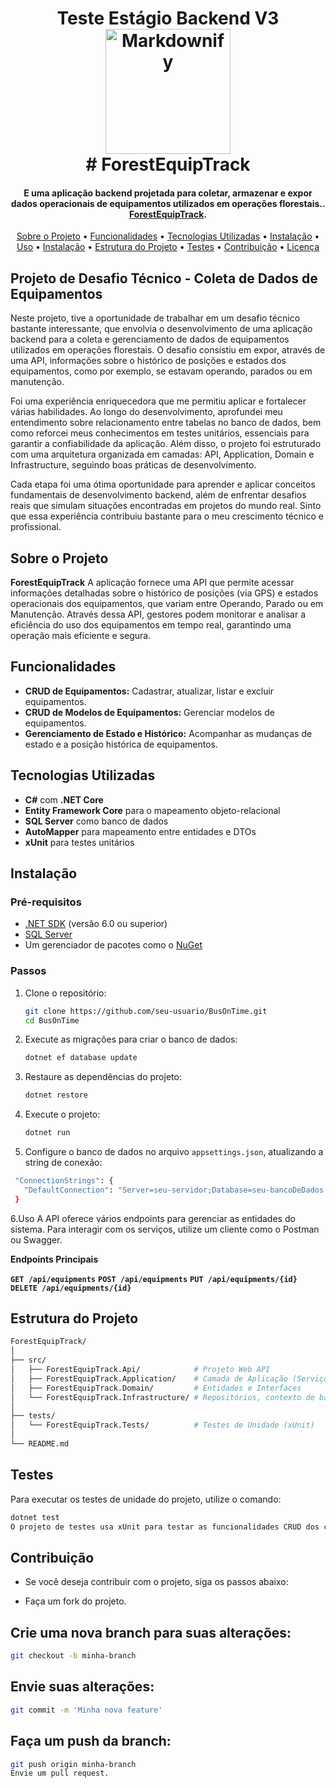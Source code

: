 <h1 align="center">
  Teste Estágio Backend V3
  <br>
  <a href="http://www.amitmerchant.com/electron-markdownify"><img src="https://github.com/aikodigital/teste-backend-estagio-v3/blob/master/img/aiko.png" alt="Markdownify" width="200"></a>
  <br>
  # ForestEquipTrack
  <br>
</h1>

<h4 align="center">E uma aplicação backend projetada para coletar, armazenar e expor dados operacionais de equipamentos utilizados em operações florestais.. <a href="https://www.supergasbras.com.br" target="_blank">ForestEquipTrack</a>.</h4>

<p align="center">
  <a href="#sobre-o-projeto">Sobre o Projeto</a> •
  <a href="#funcionalidades">Funcionalidades</a> •
  <a href="#tecnologias-utilizadas">Tecnologias Utilizadas</a> •
  <a href="#instalação">Instalação</a> •
   <a href="#uso">Uso</a> •
   <a href="#instalação">Instalação</a> •
   <a href="#estrutura-do-projeto">Estrutura do Projeto</a> •
   <a href="#testes">Testes</a> •
   <a href="#contribuição">Contribuição</a> •
   <a href="#licença">Licença</a>
</p>

## Projeto de Desafio Técnico - Coleta de Dados de Equipamentos

Neste projeto, tive a oportunidade de trabalhar em um desafio técnico bastante interessante, que envolvia o desenvolvimento de uma aplicação backend para a coleta e gerenciamento de dados de equipamentos utilizados em operações florestais. O desafio consistiu em expor, através de uma API, informações sobre o histórico de posições e estados dos equipamentos, como por exemplo, se estavam operando, parados ou em manutenção.

Foi uma experiência enriquecedora que me permitiu aplicar e fortalecer várias habilidades. Ao longo do desenvolvimento, aprofundei meu entendimento sobre relacionamento entre tabelas no banco de dados, bem como reforcei meus conhecimentos em testes unitários, essenciais para garantir a confiabilidade da aplicação. Além disso, o projeto foi estruturado com uma arquitetura organizada em camadas: API, Application, Domain e Infrastructure, seguindo boas práticas de desenvolvimento.

Cada etapa foi uma ótima oportunidade para aprender e aplicar conceitos fundamentais de desenvolvimento backend, além de enfrentar desafios reais que simulam situações encontradas em projetos do mundo real. Sinto que essa experiência contribuiu bastante para o meu crescimento técnico e profissional.

## Sobre o Projeto

**ForestEquipTrack** A aplicação fornece uma API que permite acessar informações detalhadas sobre o histórico de posições (via GPS) e estados operacionais dos equipamentos, que variam entre Operando, Parado ou em Manutenção. Através dessa API, gestores podem monitorar e analisar a eficiência do uso dos equipamentos em tempo real, garantindo uma operação mais eficiente e segura.

## Funcionalidades

- **CRUD de Equipamentos:** Cadastrar, atualizar, listar e excluir equipamentos.
- **CRUD de Modelos de Equipamentos:** Gerenciar modelos de equipamentos.
- **Gerenciamento de Estado e Histórico:** Acompanhar as mudanças de estado e a posição histórica de equipamentos.

## Tecnologias Utilizadas

- **C#** com **.NET Core**
- **Entity Framework Core** para o mapeamento objeto-relacional
- **SQL Server** como banco de dados
- **AutoMapper** para mapeamento entre entidades e DTOs
- **xUnit** para testes unitários

## Instalação

### Pré-requisitos

- [.NET SDK](https://dotnet.microsoft.com/download) (versão 6.0 ou superior)
- [SQL Server](https://www.microsoft.com/pt-br/sql-server/sql-server-downloads)
- Um gerenciador de pacotes como o [NuGet](https://www.nuget.org/)

### Passos

1. Clone o repositório:
   ```bash
   git clone https://github.com/seu-usuario/BusOnTime.git
   cd BusOnTime

2. Execute as migrações para criar o banco de dados:
   ```bash
   dotnet ef database update

3. Restaure as dependências do projeto:
   ```bash
   dotnet restore
   
4. Execute o projeto:
   ```bash
   dotnet run
   
5. Configure o banco de dados no arquivo `appsettings.json`, atualizando a string de conexão:
 ```bash
  "ConnectionStrings": {
    "DefaultConnection": "Server=seu-servidor;Database=seu-bancoDeDados;Trusted_Connection=True"
  }
```

6.Uso
A API oferece vários endpoints para gerenciar as entidades do sistema. Para interagir com os serviços, utilize um cliente como o Postman ou Swagger.

**Endpoints Principais**

 **`GET /api/equipments`**
 **`POST /api/equipments`**
 **`PUT /api/equipments/{id}`**
**`DELETE /api/equipments/{id}`**

## Estrutura do Projeto
```bash
ForestEquipTrack/
│
├── src/
│   ├── ForestEquipTrack.Api/            # Projeto Web API
│   ├── ForestEquipTrack.Application/    # Camada de Aplicação (Serviços)
│   ├── ForestEquipTrack.Domain/         # Entidades e Interfaces
│   └── ForestEquipTrack.Infrastructure/ # Repositórios, contexto de banco de dados
│
├── tests/
│   └── ForestEquipTrack.Tests/          # Testes de Unidade (xUnit)
│
└── README.md
```
## Testes
Para executar os testes de unidade do projeto, utilize o comando:

```bash
dotnet test
O projeto de testes usa xUnit para testar as funcionalidades CRUD dos controladores e serviços, garantindo que todas as operações funcionem conforme o esperado.
```
## Contribuição
- Se você deseja contribuir com o projeto, siga os passos abaixo:

- Faça um fork do projeto.

## Crie uma nova branch para suas alterações:

```bash
git checkout -b minha-branch
```
## Envie suas alterações:

```bash
git commit -m 'Minha nova feature'
```
## Faça um push da branch:

```bash
git push origin minha-branch
Envie um pull request.
```
